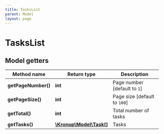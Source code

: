 ```yaml
---
title: TasksList
parent: Model
layout: page
---
```


# TasksList

## Model getters

Method name | Return type | Description
------------ | ------------- | -------------
**getPageNumber()** | **int** | Page number   [default to `1`]
**getPageSize()** | **int** | Page size   [default to `100`]
**getTotal()** | **int** | Total number of tasks
**getTasks()** | [**\Kronup\Model\Task[]**](../Task) | Tasks

